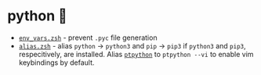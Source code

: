 # python 🐍

- [`env_vars.zsh`](./env_vars.zsh) - prevent `.pyc` file generation
- [`alias.zsh`](./alias.zsh) - alias `python` -> `python3` and `pip` -> `pip3` if `python3` and `pip3`, respecitively, are installed. Alias [`ptpython`](https://github.com/prompt-toolkit/ptpython) to `ptpython --vi` to enable vim keybindings by default.
